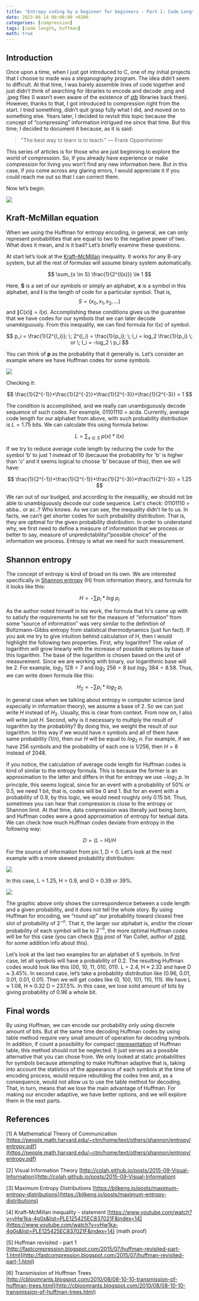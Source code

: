 ```yaml
---
title: "Entropy coding by a beginner for beginners - Part 1: Code Length"
date: 2023-06-14 00:00:00 +0200
categories: [compression]
tags: [code length, huffman]
math: true
---
```


## Introduction

Once upon a time, when I just got introduced to C, one of my initial projects that I choose to made was a steganography program. The idea didn’t seem to difficult. At that time, I was barely assemble lines of code together and just didn’t think of searching for libraries to encode and decode .png and .jpeg files (I wasn’t even aware of the existence of [stb](https://github.com/nothings/stb) libraries back then). However, thanks to that, I got introduced to compression right from the start. I tried something, didn’t quit grasp fully what I did, and moved on to something else. Years later, I decided to revisit this topic because the concept of “compressing” information intrigued me since that time. But this time, I decided to document it because, as it is said:

> "The best way to learn is to teach." — Frank Oppenheimer

This series of articles is for those who are just beginning to explore the world of compression. So, if you already have experience or make compression for living you won’t find any new information here. But in this case, if you come across any glaring errors, I would appreciate it if you could reach me out so that I can correct them.

Now let’s begin.

![](/assets/img/post/etr-enc-1/rm_com_mem.jpg)

## Kraft-McMillan equation

When we using the Huffman for entropy encoding, in general, we can only represent probabilities that are equal to two to the negative power of two. What does it mean, and is it bad? Let’s briefly examine these questions.

At start let’s look at the [Kraft–McMillan](https://en.wikipedia.org/wiki/Kraft%E2%80%93McMillan_inequality) inequality. It works for any B-ary system, but all the rest of formulas will assume binary system automatically.

$$ \sum_{x \in S} \frac{1}{2^{l(x)}} \le 1 $$

Here, **S** is a set of our symbols or simply an alphabet, **x** is a symbol in this alphabet, and **l** is the length of code for a particular symbol. That is, $$S = \{x_0, x_1, x_2, \dots\}$$ and $\|C(x)\| = l(x)$. Accomplishing these conditions gives us the guarantee that we have codes for our symbols that we can later decode unambiguously. From this inequality, we can find formula for $l(x)$ of symbol.

$$ p_i = \frac{1}{2^{l_i}}; \; 2^{l_i} = \frac{1}{p_i}; \; l_i = log_2 \frac{1}{p_i} \; or \; l_i = -log_2 \ p_i $$

You can think of **p** as the probability that it generally is. Let’s consider an example where we have Huffman codes for some symbols.

![](/assets/img/post/etr-enc-1/log.png)

Checking it:

$$ \frac{1}{2^{-1}}+\frac{1}{2^{-2}}+\frac{1}{2^{-3}}+\frac{1}{2^{-3}} = 1 $$

The condition is accomplished, and we really can unambiguously decode sequence of such codes. For example, 01101110 = acda. Currently, average code length for our alphabet from above, with such probability distribution is $L = 1.75$ bits. We can calculate this using formula below:

$$ L = \sum_{x \in S} \ p(x) * l(x) $$

If we try to reduce average code length by reducing the code for the symbol ‘b’ to just 1 instead of 10 (because the probability for 'b' is higher than 'c' and it seems logical to choose 'b' because of this), then we will have:

$$ \frac{1}{2^{-1}}+\frac{1}{2^{-1}}+\frac{1}{2^{-3}}+\frac{1}{2^{-3}} = 1.25 $$

We ran out of our budged, and according to the inequality, we should not be able to unambiguously decode our code sequence. Let's check: 01101110 = abba.. or ac..? Who knows. As we can see, the inequality didn’t lie to us.  In facts, we can’t get shorter codes for such probability distribution. That is, they are optimal for the given probability distribution. In order to understand why, we first need to define a measure of information that we process or better to say, measure of unpredictability/”possible choice” of the information we process. Entropy is what we need for such measurement.

## Shannon entropy

The concept of entropy is kind of broad on its own. We are interested specifically in [Shannon entropy](https://en.wikipedia.org/wiki/Entropy_(information_theory)) (H) from information theory, and formula for it looks like this:

$$ H = -\sum_{} p_i * log \ p_i $$

As the author noted himself in his work, the formula that hi's came up with to satisfy the requirements he set for the measure of “information” from some “source of information” was very similar to the definition of Boltzmann-Gibbs entropy from statistical thermodynamics (just fun fact). If you ask me try to give intuition behind calculation of H, then I would highlight the following two properties. First, why logarithm? The value of logarithm will grow linearly with the increase of possible options by base of this logarithm. The base of the logarithm is chosen based on the unit of measurement. Since we are working with binary, our logarithmic base will be 2. For example, $log_2 \ 128 = 7$ and $log_2 \ 256 = 8$ but $log_2 \ 384 = 8.58$. Thus, we can write down formula like this:

$$ H_2 = -\sum_{} p_i * log_2 \ p_i $$

In general case when we talking about entropy in computer science (and especially in information theory), we assume a base of 2. So we can just write $H$ instead of $H_2$. Usually, this is clear from context. From now on, I also will write just $H$. Second, why is it necessary to multiply the result of logarithm by the probability? By doing this, we weight the result of our logarithm. In this way if we would have $n$ symbols and all of them have same probability $(1/n)$, then our $H$ will be equal to $log_2 \ n$. For example, if we have 256 symbols and the probability of each one is $1/256$, then $H = 8$ instead of 2048.

If you notice, the calculation of average code length for Huffman codes is kind of similar to the entropy formula. This is because the former is an approximation to the latter and differs in that for entropy we use $-log_2\ p$. In principle, this seems logical, since for an event with a probability of 50% or 0.5, we need 1 bit, that is, codes will be 0 and 1. But for an event with a probability of 0.9, by this logic, we would need roughly only 0.15 bit. Thus, sometimes you can hear that compression is close to the entropy or Shannon limit. At that time, data compression was literally just being born, and Huffman codes were a good approximation of entropy for textual data. We can check how much Huffman codes deviate from entropy in the following way:

$$D = (L - H) / H$$

For the source of information from pic.1, D = 0. Let’s look at the next example with a more skewed probability distribution:

![](/assets/img/post/etr-enc-1/skew.png)

In this case, L = 1.25, H = 0.9, and D = 0.39 or 39%. 

![](/assets/img/post/etr-enc-1/code_len_ua.png)

The graphic above only shows the correspondence between a code length and a given probability, and it does not tell the whole story. By using Huffman for encoding, we “round up” our probability toward closest free slot of probability of $2^{-n}$. That it, the larger our alphabet is, and/or the closer probability of each symbol will be to $2^{-n}$, the more optimal Huffman codes will be for this case (you can check [this](http://fastcompression.blogspot.com/2015/07/huffman-revisited-part-1.html) post of Yan Collet, author of [zstd](https://github.com/facebook/zstd), for some addition info about this).

Let’s look at the last two examples for an alphabet of 5 symbols. In first case, let all symbols will have a probability of 0.2. The resulting Huffman codes would look like this (00, 10, 11, 010, 011). L = 2.4, H ≈ 2.32 and have D ≈ 3.45%. In second case, let’s take a probability distribution like (0.96, 0.01, 0.01, 0.01, 0.01). Then we will get codes like (0, 100, 101, 110, 111).  We have L ≈ 1.08, H ≈ 0.32 D = 237.5%. In this case, we lose solid amount of bits by giving probability of 0.96 a whole bit.

## Final words

By using Huffman, we can encode our probability only using discrete amount of bits. But at the same time decoding Huffman codes by using table method require very small amount of operation for decoding symbols. In addition, if count a possibility for compact [representation](http://cbloomrants.blogspot.com/2010/08/08-10-10-transmission-of-huffman-trees.html) of Huffman table, this method should not be neglected. It just serves as a possible alternative that you can chose from. We only looked at static probabilities for symbols because attempting to make Huffman adaptive that is, taking into account the statistics of the appearance of each symbols at the time of encoding process, would require rebuilding the codes tree and, as a consequence, would not allow us to use the table method for decoding. That, in turn, means that we lose the main advantage of Huffman.  For making our encoder adaptive, we have better options, and we will explore them in the next parts.

## References

\[1\] A Mathematical Theory of Communication [https://people.math.harvard.edu/~ctm/home/text/others/shannon/entropy/entropy.pdf](https://people.math.harvard.edu/~ctm/home/text/others/shannon/entropy/entropy.pdf)

\[2\] Visual Information Theory [http://colah.github.io/posts/2015-09-Visual-Information](http://colah.github.io/posts/2015-09-Visual-Information)

\[3\] Maximum Entropy Distributions [https://bjlkeng.io/posts/maximum-entropy-distributions](https://bjlkeng.io/posts/maximum-entropy-distributions)

\[4\] Kraft-McMillan inequality - statement [https://www.youtube.com/watch?v=yHw1ka-4g0s&list=PLE125425EC837021F&index=14](https://www.youtube.com/watch?v=yHw1ka-4g0s&list=PLE125425EC837021F&index=14) (math proof)

\[5\] Huffman revisited - part 1 [http://fastcompression.blogspot.com/2015/07/huffman-revisited-part-1.html](http://fastcompression.blogspot.com/2015/07/huffman-revisited-part-1.html)

\[6\] Transmission of Huffman Trees [http://cbloomrants.blogspot.com/2010/08/08-10-10-transmission-of-huffman-trees.html](http://cbloomrants.blogspot.com/2010/08/08-10-10-transmission-of-huffman-trees.html)